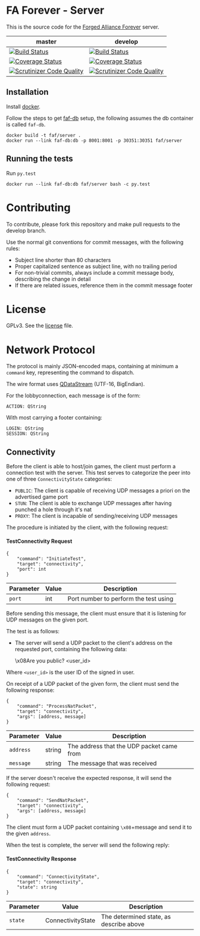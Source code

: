 # FA Forever - Server

This is the source code for the [Forged Alliance Forever](http://www.faforever.com/) server.

master|develop
 ------------ | -------------
[![Build Status](https://travis-ci.org/FAForever/server.svg?branch=master)](https://travis-ci.org/FAForever/server) | [![Build Status](https://travis-ci.org/FAForever/server.svg?branch=develop)](https://travis-ci.org/FAForever/server)
[![Coverage Status](https://coveralls.io/repos/FAForever/server/badge.png?branch=master)](https://coveralls.io/r/FAForever/server?branch=master) | [![Coverage Status](https://coveralls.io/repos/FAForever/server/badge.png?branch=develop)](https://coveralls.io/r/FAForever/server?branch=develop)
[![Scrutinizer Code Quality](https://scrutinizer-ci.com/g/FAForever/server/badges/quality-score.png?b=master)](https://scrutinizer-ci.com/g/FAForever/server/?branch=master) | [![Scrutinizer Code Quality](https://scrutinizer-ci.com/g/FAForever/server/badges/quality-score.png?b=develop)](https://scrutinizer-ci.com/g/FAForever/server/?branch=develop)

## Installation

Install [docker](https://www.docker.com).

Follow the steps to get [faf-db](https://github.com/FAForever/db) setup, the following assumes the db container is called `faf-db`.

    docker build -t faf/server .
    docker run --link faf-db:db -p 8001:8001 -p 30351:30351 faf/server

## Running the tests

Run `py.test`

    docker run --link faf-db:db faf/server bash -c py.test

# Contributing

To contribute, please fork this repository and make pull requests to the develop branch.

Use the normal git conventions for commit messages, with the following rules:
 - Subject line shorter than 80 characters
 - Proper capitalized sentence as subject line, with no trailing period
 - For non-trivial commits, always include a commit message body, describing the change in detail
 - If there are related issues, reference them in the commit message footer


# License

GPLv3. See the [license](license.txt) file.

# Network Protocol

The protocol is mainly JSON-encoded maps, containing at minimum a `command` key, representing the command to dispatch.

The wire format uses [QDataStream](http://doc.qt.io/qt-5/qdatastream.html) (UTF-16, BigEndian).

For the lobbyconnection, each message is of the form:

    ACTION: QString

With most carrying a footer containing:

    LOGIN: QString
    SESSION: QString

## Connectivity

Before the client is able to host/join games, the client must perform a
connection test with the server. This test serves to categorize the peer into one of
three `ConnectivityState` categories:

* `PUBLIC`: The client is capable of receiving UDP messages a priori on the advertised game port
* `STUN`: The client is able to exchange UDP messages after having punched a hole through it's nat
* `PROXY`: The client is incapable of sending/receiving UDP messages

The procedure is initiated by the client, with the following request:

#### TestConnectivity Request

    {
        "command": "InitiateTest",
        "target": "connectivity",
        "port": int
    }

| Parameter  | Value  | Description                           |
|------------|--------|---------------------------------------|
| `port`     | int    | Port number to perform the test using |


Before sending this message, the client must ensure that it is listening for UDP
messages on the given port.

The test is as follows:

* The server will send a UDP packet to the client's address on the requested port, containing the following data:


    \x08Are you public? <user_id>

Where `<user_id>` is the user ID of the signed in user.

On receipt of a UDP packet of the given form, the client must send the following
response:

    {
        "command": "ProcessNatPacket",
        "target": "connectivity",
        "args": [address, message]
    }

| Parameter     | Value     | Description                               |
|---------------|-----------|-------------------------------------------|
| `address`     | string    | The address that the UDP packet came from |
| `message`     | string    | The message that was received             |


If the server doesn't receive the expected response, it will send the following request:

    {
        "command": "SendNatPacket",
        "target": "connectivity",
        "args": [address, message]
    }

The client must form a UDP packet containing `\x08`+message and send it to the given `address`.

When the test is complete, the server will send the following reply:

#### TestConnectivity Response

    {
        "command": "ConnectivityState",
        "target": "connectivity",
        "state": string
    }

| Parameter  | Value             | Description                             |
|------------|-------------------|-----------------------------------------|
| `state`    | ConnectivityState | The determined state, as describe above |

